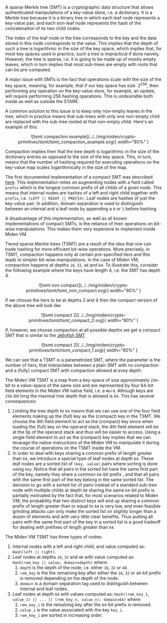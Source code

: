 A sparse Merkle tree (SMT) is a cryptographic data structure that allows authenticated manipulations of a key-value store, i.e. a dictionary. It is a Merkle tree because it is a binary tree in which each leaf node represents a key-value pair, and each non-leaf node represents the hash of the concatenation of its two child nodes. 

The index of the leaf node in the tree corresponds to the key and the data stored in this node corresponds to the value. This implies that the depth of such a tree is logarithmic in the size of the key space, which implies that, for most key spaces used in practice, such a tree is impractical if done naively. However, the tree is sparse, i.e. it is going to be made up of mostly empty leaves, which in turn implies that most sub-trees are empty with roots that can be pre-computed.

A major issue with SMTs is the fact that operations scale with the size of the key space, meaning, for example, that if our key space has size $~ 2^{256}$, then performing any operation on the key-value store, for example, an update, will require performing $256$ hashing operations. This is undesirable both inside as well as outside the STARK.

A common solution to this issue is to keep only non-empty leaves in the tree, which in practice means that sub-trees with only one non-empty child are replaced with the sub-tree rooted at that non-empty child. Here's an example of this:

<center>
![tsmt compaction example](../../img/miden/crypto-primitives/tsmt/tsmt_compaction_example.svg){ width="80%" }
</center>

Compaction implies then that the tree depth is logarithmic in the size of the dictionary entries as opposed to the size of the key space. This, in turn, means that the number of hashing required for executing operations on the key-value map scales logarithmically in the size of the map.

The first documented implementation of a compact SMT was described [here](https://github.com/proofchains/python-proofmarshal/blob/master/proofmarshal/merbinnertree.py). This implementation relies on augmenting nodes with a field called `prefix` which is the longest common prefix of all childs of a given node. This means that internal nodes are hashes of a left and right child together with `prefix`, i.e. `(LEFT || RIGHT || PREFIX)`. Leaf nodes are hashes of just the key-value pair. In addition, domain separation is used to distinguish between an internal and a leaf node by appending a `0` or `1` before hashing.

A disadvantage of this implementation, as well as all known implementations of compact SMTs, is the reliance of their operations on bit-wise manipulations. This makes them very expensive to implement inside Miden VM.

Tiered sparse Merkle trees (TSMT) are a result of the idea that one can trade hashing for more efficient bit-wise operations. More precisely, in TSMT, compaction happens only at certain pre-specified tiers and this leads to simpler bit-wise manipulations. In the case of Miden VM, compaction happens at depths `16`, `32`, `48` and `64`. To illustrate this, consider the following example where the keys have length 4, i.e. the SMT has depth 4.

<center>
![tsmt non compact](../../img/miden/crypto-primitives/tsmt/tsmt_non_compact.svg){ width="80%" }
</center>

If we choose the tiers to be at depths 2 and 4 then the compact version of the above tree will look like

<center>
![tsmt compact 2](../../img/miden/crypto-primitives/tsmt/tsmt_compact_2.svg){ width="80%" }
</center>

If, however, we choose compaction at all possible depths we get a compact SMT that is similar to the [Jellyfish SMT](https://developers.diem.com/papers/jellyfish-merkle-tree/2021-01-14.pdf)

<center>
![tsmt compact 2](../../img/miden/crypto-primitives/tsmt/tsmt_compact_1.svg){ width="80%" }
</center>

We can see that a TSMT is a parametrized SMT, where the parameter is the number of tiers, that interpolates between a plain SMT with no compaction and a  (fully) compact SMT with compaction allowed at evey depth.

The Miden VM TSMT is a map from a key-space of size approximately `256`-bit to a value-space of the same size and are represented by four $64$-bit field elements in the Miden VM native field, i.e. a `Word`. Athough keys are `256`-bit long the maximal tree depth that is allowed is `64`. This has several consequences:

1. Limiting the tree depth to `64` means that we can use one of the four field elements making up the (full) key as the (compact) key in the TSMT. We choose the 4th field element to act as the (compact) key since when loading the (full) key on the operand stack, the 4th field element will be at the tip of the operand stack and thus will be easier to access. Using a single field element to act as the (compact) key implies that we can levarage the native instructions of the Miden VM to manipulate it during the course of operations on the TSMT inside the VM.
2. In order to deal with keys sharing a common prefix of length greater than `64`, we introduce a special type of leaf nodes at depth `64`. These leaf nodes are a sorted list of `(key, value)` pairs where sorting is done using `key`. Notice that all pairs in the sorted list have the same first part of the key, namely they share a common `64`-bit prefix , and that all pairs with the same first part of the key belong in the same sorted list. The decision to go with a sorted list of pairs instead of a standard sub-tree node with multiple childs at depth `80` sharing the same `64`-bit prefix is partially motivated by the fact that, for most scenarios related to Miden VM, the probability that two distinct keys will end up sharing a common prefix of length greater than or equal to `64` is very low, and even feasible grinding attacks can only make the sorted list on slightly longer than a dozen of elements and with very little clear benefits. Thus putting all pairs with the same first part of the key in a sorted list is a good tradeoff for dealing with prefixes of length greater than `64`.

The Miden VM TSMT has three types of nodes:

1. Internal nodes with a left and right child, and value computed as: `Hash(left || right)`.
2. Leaf nodes at depths `16`, `32` and `48` with value computed as: `Hash(rem_key || value; domain=depth)` where:
   1. `depth` is the depth of the node, i.e. either `16`, `32` or `48`.
   2. `rem_key` is the the remaining key after either the `16`, `32` or `48`-bit prefix is removed depending on the depth of the node.
   3. `domain` is a domain separation tag used to distinguish between internal and leaf nodes.
3. Leaf nodes at depth `64` with values computed as: `Hash((rem_key_1, value_1) || ... || (rem_key_n, value_n); domain=64)` where:
   1. `rem_key_i` is the remaining key after the `64`-bit prefix is removed.
   2. `value_i` is the value associated with the key `key_i`.
   3. `rem_key_i` are sorted in increasing order.
